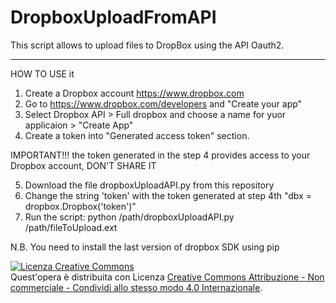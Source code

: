 # DropboxUploadFromAPI

This script allows to upload files to DropBox using the API Oauth2.

------------------------------------------------------------------------------------------------------------------------------

HOW TO USE it

1) Create a Dropbox account https://www.dropbox.com
2) Go to https://www.dropbox.com/developers and "Create your app"
3) Select Dropbox API > Full dropbox and choose a name for yuor applicaion > "Create App"
4) Create a token into "Generated access token" section.

IMPORTANT!!! the token generated in the step 4 provides access to your Dropbox account, DON'T SHARE IT

5) Download the file dropboxUploadAPI.py from this repository
6) Change the string 'token' with the token generated at step 4th "dbx = dropbox.Dropbox('token')"
7) Run the script: python /path/dropboxUploadAPI.py /path/fileToUpload.ext

N.B. You need to install the last version of dropbox SDK using pip 

<a rel="license" href="http://creativecommons.org/licenses/by-nc-sa/4.0/"><img alt="Licenza Creative Commons" style="border-width:0" src="https://i.creativecommons.org/l/by-nc-sa/4.0/80x15.png" /></a><br />Quest'opera è distribuita con Licenza <a rel="license" href="http://creativecommons.org/licenses/by-nc-sa/4.0/">Creative Commons Attribuzione - Non commerciale - Condividi allo stesso modo 4.0 Internazionale</a>.
